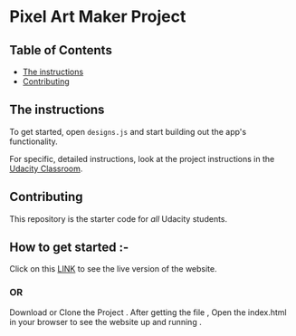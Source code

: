 # Pixel Art Maker Project

## Table of Contents

* [ The instructions](#instructions)
* [Contributing](#contributing)

## The instructions

To get started, open `designs.js` and start building out the app's functionality.

For specific, detailed instructions, look at the project instructions in the [Udacity Classroom](https://classroom.udacity.com/me).

## Contributing

This repository is the starter code for _all_ Udacity students.

## How to get started :-

Click on this [LINK](https://seunsam.github.io/Udacity-Pixel-Art-Maker-master/) to see the live version of the website.
### OR
Download or Clone the Project . After getting the file , Open the index.html in your browser to see the website up and running .
